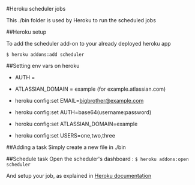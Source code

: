 #Heroku scheduler jobs

This ./bin folder is used by Heroku to run the scheduled jobs

##Heroku setup

To add the scheduler add-on to your already deployed heroku app

`$ heroku addons:add scheduler`

##Setting env vars on heroku
* AUTH = 
* ATLASSIAN_DOMAIN = example (for example.atlassian.com)

* heroku config:set EMAIL=bigbrother@example.com 
* heroku config:set AUTH=base64(username:password)
* heroku config:set ATLASSIAN_DOMAIN=example
* heroku config:set USERS=one,two,three

##Adding a task
Simply create a new file in ./bin

##Schedule task
Open the scheduler's dashboard :
`$ heroku addons:open scheduler`

And setup your job, as explained in [Heroku documentation](https://devcenter.heroku.com/articles/scheduler#scheduling-jobs)





